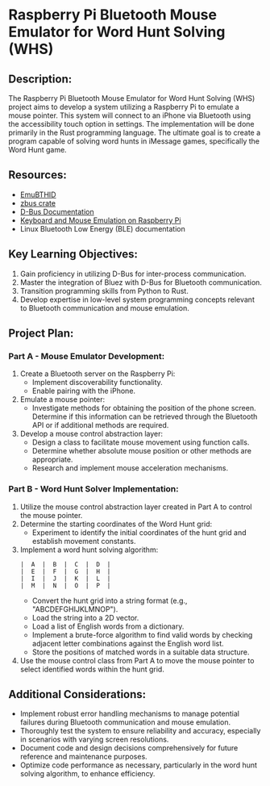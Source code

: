 # Raspberry Pi Bluetooth Mouse Emulator for Word Hunt Solving (WHS)

## Description:
The Raspberry Pi Bluetooth Mouse Emulator for Word Hunt Solving (WHS) project aims to develop a system utilizing a Raspberry Pi to emulate a mouse pointer. This system will connect to an iPhone via Bluetooth using the accessibility touch option in settings. The implementation will be done primarily in the Rust programming language. The ultimate goal is to create a program capable of solving word hunts in iMessage games, specifically the Word Hunt game.

## Resources:
- [EmuBTHID](https://github.com/Alkaid-Benetnash/EmuBTHID)
- [zbus crate](https://crates.io/crates/zbus)
- [D-Bus Documentation](https://www.freedesktop.org/wiki/Software/dbus/#index1h1)
- [Keyboard and Mouse Emulation on Raspberry Pi](https://github.com/thanhlev/keyboard_mouse_emulate_on_raspberry)
- Linux Bluetooth Low Energy (BLE) documentation

## Key Learning Objectives:
1. Gain proficiency in utilizing D-Bus for inter-process communication.
2. Master the integration of Bluez with D-Bus for Bluetooth communication.
3. Transition programming skills from Python to Rust.
4. Develop expertise in low-level system programming concepts relevant to Bluetooth communication and mouse emulation.

## Project Plan:

### Part A - Mouse Emulator Development:
1. Create a Bluetooth server on the Raspberry Pi:
    - Implement discoverability functionality.
    - Enable pairing with the iPhone.
2. Emulate a mouse pointer:
    - Investigate methods for obtaining the position of the phone screen. Determine if this information can be retrieved through the Bluetooth API or if additional methods are required.
3. Develop a mouse control abstraction layer:
    - Design a class to facilitate mouse movement using function calls.
    - Determine whether absolute mouse position or other methods are appropriate.
    - Research and implement mouse acceleration mechanisms.

### Part B - Word Hunt Solver Implementation:
1. Utilize the mouse control abstraction layer created in Part A to control the mouse pointer.
2. Determine the starting coordinates of the Word Hunt grid:
    - Experiment to identify the initial coordinates of the hunt grid and establish movement constants.
3. Implement a word hunt solving algorithm:
    ```
    |  A  |  B  |  C  |  D  |
	|  E  |  F  |  G  |  H  |
	|  I  |  J  |  K  |  L  |
	|  M  |  N  |  O  |  P  |
    ```
    - Convert the hunt grid into a string format (e.g., "ABCDEFGHIJKLMNOP").
    - Load the string into a 2D vector.
    - Load a list of English words from a dictionary.
    - Implement a brute-force algorithm to find valid words by checking adjacent letter combinations against the English word list.
    - Store the positions of matched words in a suitable data structure.
4. Use the mouse control class from Part A to move the mouse pointer to select identified words within the hunt grid.

## Additional Considerations:
- Implement robust error handling mechanisms to manage potential failures during Bluetooth communication and mouse emulation.
- Thoroughly test the system to ensure reliability and accuracy, especially in scenarios with varying screen resolutions.
- Document code and design decisions comprehensively for future reference and maintenance purposes.
- Optimize code performance as necessary, particularly in the word hunt solving algorithm, to enhance efficiency.


